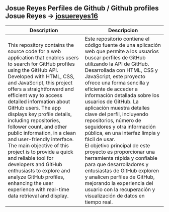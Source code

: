
## Josue Reyes Perfiles de Github / Github profiles Josue Reyes → [josuereyes16](https://github.com/josuereyes16)

| Description | Descripcion |
|---------|---------|
| This repository contains the source code for a web application that enables users to search for GitHub profiles using the GitHub API. Developed with HTML, CSS, and JavaScript, this project offers a straightforward and efficient way to access detailed information about GitHub users. The app displays key profile details, including repositories, follower count, and other public information, in a clean and user-friendly interface. <br> The main objective of this project is to provide a quick and reliable tool for developers and GitHub enthusiasts to explore and analyze GitHub profiles, enhancing the user experience with real-time data retrieval and display.	| Este repositorio contiene el código fuente de una aplicación web que permite a los usuarios buscar perfiles de GitHub utilizando la API de GitHub. Desarrollada con HTML, CSS y JavaScript, este proyecto ofrece una forma sencilla y eficiente de acceder a información detallada sobre los usuarios de GitHub. La aplicación muestra detalles clave del perfil, incluyendo repositorios, número de seguidores y otra información pública, en una interfaz limpia y fácil de usar. <br> El objetivo principal de este proyecto es proporcionar una herramienta rápida y confiable para que desarrolladores y entusiastas de GitHub exploren y analicen perfiles de GitHub, mejorando la experiencia del usuario con la recuperación y visualización de datos en tiempo real.|
